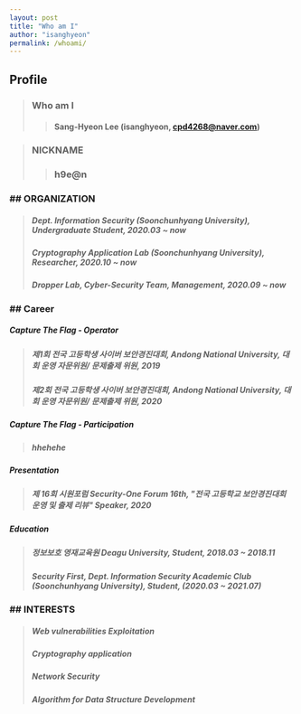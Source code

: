 ```yaml
---
layout: post
title: "Who am I"
author: "isanghyeon"
permalink: /whoami/
---
```


## Profile
> ### Who am I 
>> #### Sang-Hyeon Lee (isanghyeon, cpd4268@naver.com)

> ### NICKNAME 
>> ### h9e@n

### ## ORGANIZATION
> #####  **Dept. Information Security (Soonchunhyang University)**, Undergraduate Student, 2020.03 ~ now
> #####  **Cryptography Application Lab (Soonchunhyang University)**, Researcher, 2020.10 ~ now
> #####  **Dropper Lab**, Cyber-Security Team, Management, 2020.09 ~ now

### ## Career
##### **Capture The Flag - Operator**
> ##### 제1회 전국 고등학생 사이버 보안경진대회, Andong National University, 대회 운영 자문위원/ 문제출제 위원, 2019
> ##### 제2회 전국 고등학생 사이버 보안경진대회, Andong National University, 대회 운영 자문위원/ 문제출제 위원, 2020

##### **Capture The Flag - Participation**
> ##### hhehehe

##### **Presentation**
> ##### 제 16회 시원포럼 Security-One Forum 16th, "전국 고등학교 보안경진대회 운영 및 출제 리뷰" Speaker, 2020

##### **Education**
> ##### 정보보호 영재교육원 Deagu University, Student, 2018.03 ~ 2018.11
> ##### Security First, Dept. Information Security Academic Club (Soonchunhyang University), Student, (2020.03 ~ 2021.07)

### ## INTERESTS
> ##### Web vulnerabilities Exploitation
> ##### Cryptography application
> ##### Network Security
> ##### Algorithm for Data Structure Development
